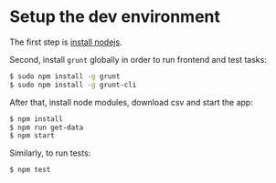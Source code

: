 # Setup the dev environment

The first step is [install nodejs](https://github.com/joyent/node/wiki/Installing-Node.js-via-package-manager).

Second, install `grunt` globally in order to run frontend and test tasks:

```bash
$ sudo npm install -g grunt
$ sudo npm install -g grunt-cli
```

After that, install node modules, download csv and start the app:

```bash
$ npm install
$ npm run get-data
$ npm start
```

Similarly, to run tests:

```bash
$ npm test
```
